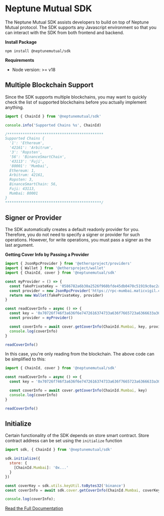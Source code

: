 # Neptune Mutual SDK

The Neptune Mutual SDK assists developers to build on top of Neptune Mutual protocol. The SDK supports any Javascript environment so that you can interact with the SDK from both frontend and backend.

**Install Package**

```
npm install @neptunemutual/sdk
```

**Requirements**

- Node version: >= v18

## Multiple Blockchain Support

Since the SDK supports multiple blockchains, you may want to quickly check the list of supported blockchains before you actually implement anything.

```javascript
import { ChainId } from '@neptunemutual/sdk'

console.info('Supported Chains %s', ChainId)

/********************************************
Supported Chains {
  '1': 'Ethereum',
  '42161': 'Arbitrum',
  '3': 'Ropsten',
  '56': 'BinanceSmartChain',
  '43113': 'Fuji',
  '80001': 'Mumbai',
  Ethereum: 1,
  Arbitrum: 42161,
  Ropsten: 3,
  BinanceSmartChain: 56,
  Fuji: 43113,
  Mumbai: 80001
}
********************************************/
```

## Signer or Provider

The SDK automatically creates a default readonly provider for you. Therefore, you do not need to specify a signer or provider for such operations. However, for write operations, you must pass a signer as the last argument.

**Getting Cover Info by Passing a Provider**

```javascript
import { JsonRpcProvider } from '@ethersproject/providers'
import { Wallet } from '@ethersproject/wallet'
import { ChainId, cover } from '@neptunemutual/sdk'

const myProvider = () => {
  const fakePrivateKey = '0586782a6b30a2526f960bfde45db0470c51919c0ac2ae9ad5ad39b847955109'
  const provider = new JsonRpcProvider('https://rpc-mumbai.maticvigil.com')
  return new Wallet(fakePrivateKey, provider)
}

const readCoverInfo = async () => {
  const key = '0x70726f746f3a636f6e7472616374733a636f7665723a6366633a303100000001'
  const provider = myProvider()

  const coverInfo = await cover.getCoverInfo(ChainId.Mumbai, key, provider)
  console.log(coverInfo)
}

readCoverInfo()
```

In this case, you're only reading from the blockchain. The above code can be simplified to this: 


```javascript
import { ChainId, cover } from '@neptunemutual/sdk'

const readCoverInfo = async () => {
  const key = '0x70726f746f3a636f6e7472616374733a636f7665723a6366633a303100000001'

  const coverInfo = await cover.getCoverInfo(ChainId.Mumbai, key)
  console.log(coverInfo)
}

readCoverInfo()
```

## Initialize

Certain functionality of the SDK depends on store smart contract. Store contract address can be set using the `initialize` function

```js
import sdk, { ChainId } from '@neptunemutual/sdk'

sdk.initialize({
  store: {
    [ChainId.Mumbai]: '0x...'
  }
})

const coverKey = sdk.utils.keyUtil.toBytes32('binance')
const coverInfo = await sdk.cover.getCoverInfo(ChainId.Mumbai, coverKey, provider)

console.log(coverInfo);
```

[Read the Full Documentation](https://neptunemutual.com/docs/sdk/quickstart/)

